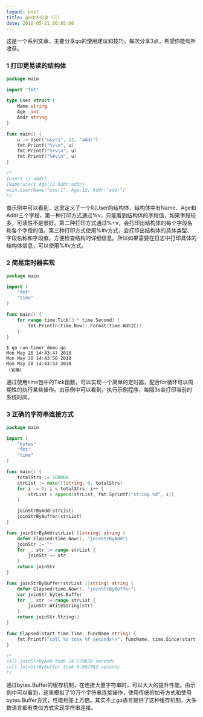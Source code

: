 ```yaml
---
layout: post
title: go技巧分享（三）
date: 2018-05-21 00:05:00
---
```


这是一个系列文章，主要分享go的使用建议和技巧，每次分享3点，希望你能有所收获。

### 1 打印更易读的结构体

```go
package main

import "fmt"

type User struct {
    Name string
    Age  int
    Addr string
}

func main() {
    u := User{"user1", 12, "addr"}
    fmt.Printf("%v\n", u)
    fmt.Printf("%+v\n", u)
    fmt.Printf("%#v\n", u)
}

/*
{user1 12 addr}
{Name:user1 Age:12 Addr:addr}
main.User{Name:"user1", Age:12, Addr:"addr"}
*/
```

由示例中可以看到，这里定义了一个叫User的结构体，结构体中有Name、Age和Addr三个字段，第一种打印方式通过%v，只能看到结构体的字段值，如果字段较多，可读性不是很好。第二种打印方式通过%+v，会打印出结构体的每个字段名和各个字段的值。第三种打印方式使用%#v方式，会打印出结构体的具体类型、字段名称和字段值，方便检查结构的详细信息。所以如果需要在日志中打印具体的结构体信息，可以使用%#v方式。

### 2 简易定时器实现

```go
package main

import (
    "fmt"
    "time"
)

func main() {
    for range time.Tick(3 * time.Second) {
        fmt.Println(time.Now().Format(time.ANSIC))
    }
}
```

```
$ go run timer_demo.go
Mon May 20 14:43:47 2018
Mon May 20 14:43:50 2018
Mon May 20 14:43:53 2018
（省略）
```

通过使用time包中的Tick函数，可以实现一个简单的定时器，配合for循环可以周期性的执行某些操作。由示例中可以看到，执行示例程序，每隔3s会打印当前的系统时间。


### 3 正确的字符串连接方式

```go
package main

import (
    "bytes"
    "fmt"
    "time"
)

func main() {
    totalStrs := 100000
    strList := make([]string, 0, totalStrs)
    for i := 0; i < totalStrs; i++ {
        strList = append(strList, fmt.Sprintf("string %d", i))
    }

    joinStrByAdd(strList)
    joinStrByBuffer(strList)
}

func joinStrByAdd(strList []string) string {
    defer Elapsed(time.Now(), "joinStrByAdd")
    joinStr := ""
    for _, str := range strList {
        joinStr += str
    }
    return joinStr
}

func joinStrByBuffer(strList []string) string {
    defer Elapsed(time.Now(), "joinStrByBuffer")
    var joinStr bytes.Buffer
    for _, str := range strList {
        joinStr.WriteString(str)
    }
    return joinStr.String()
}

func Elapsed(start time.Time, funcName string) {
    fmt.Printf("call %s took %f seconds\n", funcName, time.Since(start).Seconds())
}

/*
call joinStrByAdd took 24.579838 seconds
call joinStrByBuffer took 0.002363 seconds
*/
```

通过bytes.Buffer的缓存机制，在连接大量字符串时，可以大大的提升性能。由示例中可以看到，这里模拟了10万个字符串连接操作，使用传统的加号方式和使用bytes.Buffer方式，性能相差上万倍。其实不止go语言提供了这种缓存机制，大多数语言都有类似方式实现字符串连接。
